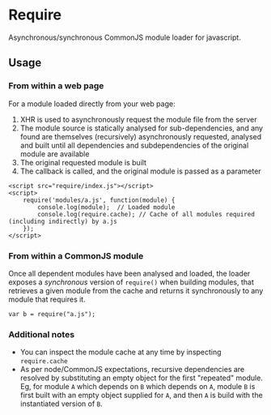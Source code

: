 # Require

Asynchronous/synchronous CommonJS module loader for javascript.

## Usage

### From within a web page

For a module loaded directly from your web page:

1. XHR is used to asynchronously request the module file from the server
2. The module source is statically analysed for sub-dependencies, and any found are themselves (recursively) asynchronously requested, analysed and built until all dependencies and subdependencies of the original module are available
3. The original requested module is built
4. The callback is called, and the original module is passed as a parameter

```
<script src="require/index.js"></script>
<script>
    require('modules/a.js', function(module) {
        console.log(module);  // Loaded module
        console.log(require.cache); // Cache of all modules required (including indirectly) by a.js
    });
</script>
```

### From within a CommonJS module

Once all dependent modules have been analysed and loaded, the loader exposes a *synchronous* version of `require()` when building modules, that retrieves a given module from the cache and returns it synchronously to any module that requires it.

````var b = require("a.js");````
    
### Additional notes

* You can inspect the module cache at any time by inspecting `require.cache`
* As per node/CommonJS expectations, recursive dependencies are resolved by substituting an empty object for the first "repeated" module.  Eg, for module `A` which depends on `B` which depends on `A`, module `B` is first built with an empty object supplied for `A`, and then `A` is build with the instantiated version of `B`.
